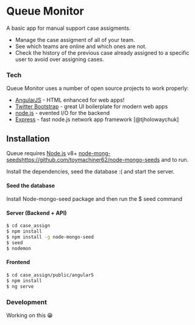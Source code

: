 # Queue Monitor
A basic app for manual support case assigments.

  - Manage the case assigment of all of your team.
  - See which teams are online and which ones are not.
  - Check the history of the previous case already assigned to a specific user to avoid over assigning cases.

### Tech

Queue Monitor uses a number of open source projects to work properly:

* [AngularJS] - HTML enhanced for web apps!
* [Twitter Bootstrap] - great UI boilerplate for modern web apps
* [node.js] - evented I/O for the backend
* [Express] - fast node.js network app framework [@tjholowaychuk]


## Installation

Queue requires [Node.js](https://nodejs.org/) v8+ [node-mong-seeds]https://github.com/toymachiner62/node-mongo-seeds and to run.

Install the dependencies, seed the database :( and start the server.

#### Seed the database 

Install Node-mongo-seed package and then run the $ seed command

#### Server (Backend + API)

```sh
$ cd case_assign
$ npm install
$ npm install -g node-mongo-seed
$ seed
$ nodemon
```

#### Frontend 

```sh
$ cd case_assign/public/angular5
$ npm install
$ ng serve
```

### Development

Working on this 😁

[node-mong-seeds]:https://github.com/toymachiner62/node-mongo-seeds
[node.js]: <http://nodejs.org>
[Twitter Bootstrap]: <http://twitter.github.com/bootstrap/>
[express]: <http://expressjs.com>
[AngularJS]: <http://angularjs.org>

